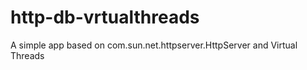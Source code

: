 # http-db-vrtualthreads
A simple app based on com.sun.net.httpserver.HttpServer and Virtual Threads
